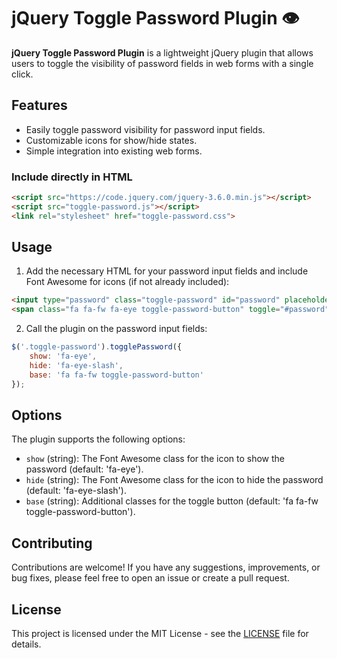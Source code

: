 # jQuery Toggle Password Plugin 👁

**jQuery Toggle Password Plugin** is a lightweight jQuery plugin that allows users to toggle the visibility of password fields in web forms with a single click.

## Features

- Easily toggle password visibility for password input fields.
- Customizable icons for show/hide states.
- Simple integration into existing web forms.

### Include directly in HTML

```html
<script src="https://code.jquery.com/jquery-3.6.0.min.js"></script>
<script src="toggle-password.js"></script>
<link rel="stylesheet" href="toggle-password.css">
```

## Usage

1. Add the necessary HTML for your password input fields and include Font Awesome for icons (if not already included):

```html
<input type="password" class="toggle-password" id="password" placeholder="Password">
<span class="fa fa-fw fa-eye toggle-password-button" toggle="#password"></span>
```

2. Call the plugin on the password input fields:

```JavaScript
$('.toggle-password').togglePassword({
    show: 'fa-eye',
    hide: 'fa-eye-slash',
    base: 'fa fa-fw toggle-password-button'
});
```

## Options

The plugin supports the following options:

- `show` (string): The Font Awesome class for the icon to show the password (default: 'fa-eye').
- `hide` (string): The Font Awesome class for the icon to hide the password (default: 'fa-eye-slash').
- `base` (string): Additional classes for the toggle button (default: 'fa fa-fw toggle-password-button').

## Contributing

Contributions are welcome! If you have any suggestions, improvements, or bug fixes, please feel free to open an issue or create a pull request.

## License

This project is licensed under the MIT License - see the [LICENSE](LICENSE) file for details.
